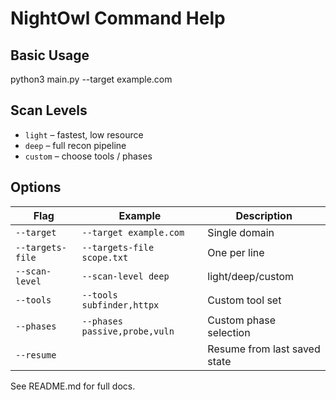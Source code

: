# NightOwl Command Help

## Basic Usage
python3 main.py --target example.com


## Scan Levels
- `light` – fastest, low resource
- `deep` – full recon pipeline
- `custom` – choose tools / phases

## Options
| Flag | Example | Description |
|------|---------|-------------|
| `--target` | `--target example.com` | Single domain |
| `--targets-file` | `--targets-file scope.txt` | One per line |
| `--scan-level` | `--scan-level deep` | light/deep/custom |
| `--tools` | `--tools subfinder,httpx` | Custom tool set |
| `--phases` | `--phases passive,probe,vuln` | Custom phase selection |
| `--resume` | | Resume from last saved state |

See README.md for full docs.
